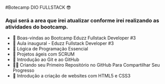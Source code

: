 #Botecamp DIO FULLSTACK :sunglasses:

### Aqui será a area que irei atualizar conforme irei realizando as atividades do bootcamp.

 - :brain: Boas-vindas ao Bootcamp Eduzz Fullstack Developer #3
 - :brain: Aula inaugural - Eduzz Fullstack Developer #3
 - :brain: Lógica de Programação Essencial
 - :brain: Projetos ágeis com SCRUM
 - :brain: Introdução ao Git e ao GitHub
 - :technologist: Criando seu Primeiro Repositório no GitHub Para Compartilhar Seu Progresso
 - :brain: Introdução a criação de websites com HTML5 e CSS3


